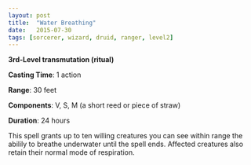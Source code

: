 ```yaml
---
layout: post
title:  "Water Breathing"
date:   2015-07-30
tags: [sorcerer, wizard, druid, ranger, level2]
---
```


**3rd-Level transmutation (ritual)**

**Casting Time**: 1 action

**Range**: 30 feet

**Components**: V, S, M (a short reed or piece of straw)

**Duration**: 24 hours

This spell grants up to ten willing creatures you can see within range the abilily to breathe underwater until the spell ends. Affected creatures also retain their normal mode of respiration.
